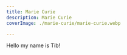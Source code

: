 ```yaml
---
title: Marie Curie
description: Marie Curie
coverImage: ./marie-curie/marie-curie.webp

---
```


Hello my name is Tib!
